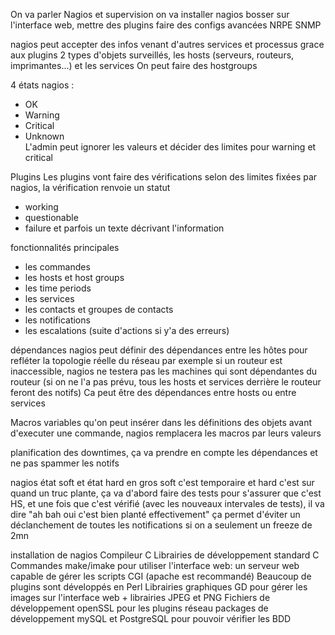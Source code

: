 On va parler Nagios et supervision
on va installer nagios
bosser sur l'interface web, mettre des plugins
faire des configs avancées
NRPE
SNMP

nagios peut accepter des infos venant d'autres services et processus grace aux plugins
2 types d'objets surveillés, les hosts (serveurs, routeurs, imprimantes...) et les services
On peut faire des hostgroups

4 états nagios :
- OK              
- Warning       
- Critical      
- Unknown       
L'admin peut ignorer les valeurs et décider des limites pour warning et critical

Plugins
Les plugins vont faire des vérifications selon des limites fixées par nagios, la vérification renvoie un statut
- working
- questionable
- failure
et parfois un texte décrivant l'information

fonctionnalités principales
- les commandes
- les hosts et host groups
- les time periods
- les services
- les contacts et groupes de contacts
- les notifications
- les escalations (suite d'actions si y'a des erreurs)

dépendances
nagios peut définir des dépendances entre les hôtes pour refléter la topologie réelle du réseau
par exemple si un routeur est inaccessible, nagios ne testera pas les machines qui sont dépendantes du routeur
(si on ne l'a pas prévu, tous les hosts et services derrière le routeur feront des notifs)
Ca peut être des dépendances entre hosts ou entre services

Macros
variables qu'on peut insérer dans les définitions des objets
avant d'executer une commande, nagios remplacera les macros par leurs valeurs

planification des downtimes, ça va prendre en compte les dépendances et ne pas spammer les notifs

nagios état soft et état hard
en gros soft c'est temporaire et hard c'est sur
quand un truc plante, ça va d'abord faire des tests pour s'assurer que c'est HS, et une fois que c'est vérifié
(avec les nouveaux intervales de tests), il va dire "ah bah oui c'est bien planté effectivement"
ça permet d'éviter un déclanchement de toutes les notifications si on a seulement un freeze de 2mn



installation de nagios
Compileur C
Librairies de développement standard C
Commandes make/imake
pour utiliser l'interface web: un serveur web capable de gérer les scripts CGI (apache est recommandé)
Beaucoup de plugins sont développés en Perl
Librairies graphiques GD pour gérer les images sur l'interface web + librairies JPEG et PNG
Fichiers de développement openSSL pour les plugins réseau
packages de développement mySQL et PostgreSQL pour pouvoir vérifier les BDD
